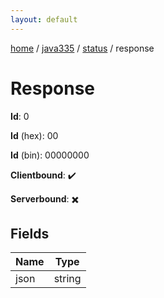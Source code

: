 ```yaml
---
layout: default
---
```


[home](/)  /  [java335](/protocol/java335)  /  [status](/protocol/java335/status)  /  response

# Response

**Id**: 0

**Id** (hex): 00

**Id** (bin): 00000000

**Clientbound**: ✔️

**Serverbound**: ✖️

## Fields

Name | Type
---|---
json | string
